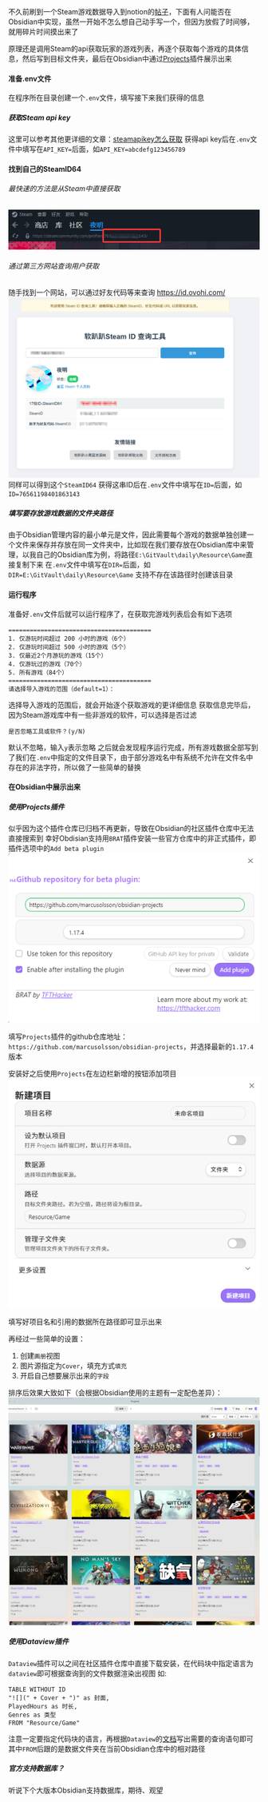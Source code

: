 不久前刷到一个Steam游戏数据导入到notion的[帖子](https://api.xiaoheihe.cn/v3/bbs/app/api/web/share?link_id=92db70876995)，下面有人问能否在Obsidian中实现，虽然一开始不怎么想自己动手写一个，但因为放假了时间够，就用碎片时间摸出来了

原理还是调用Steam的api获取玩家的游戏列表，再逐个获取每个游戏的具体信息，然后写到目标文件夹，最后在Obsidian中通过[Projects](https://github.com/marcusolsson/obsidian-projects)插件展示出来
#### 准备.env文件
在程序所在目录创建一个`.env`文件，填写接下来我们获得的信息
##### 获取Steam api key
这里可以参考其他更详细的文章：[steamapikey怎么获取](https://www.bilibili.com/opus/864170441009266752)
获得api key后在`.env`文件中填写在`API_KEY=`后面，如`API_KEY=abcdefg123456789`
#### 找到自己的SteamID64
###### 最快速的方法是从Steam中直接获取
![s2o/docs/id.png at main · Yoak3n/s2o](https://github.com/Yoak3n/s2o/blob/main/docs/id.png?raw=true)
###### 通过第三方网站查询用户获取
随手找到一个网站，可以通过好友代码等来查询 https://id.ovohi.com/
![s2o/docs/lookup.png at main · Yoak3n/s2o](https://github.com/Yoak3n/s2o/blob/main/docs/lookup.png?raw=true)
同样可以得到这个`SteamID64`
获得这串ID后在`.env`文件中填写在`ID=`后面，如`ID=76561198401863143`
##### 填写要存放游戏数据的文件夹路径
由于Obsidian管理内容的最小单元是文件，因此需要每个游戏的数据单独创建一个文件来保存并存放在同一文件夹中，比如现在我们要存放在Obsidian库中来管理，以我自己的Obsidian库为例，将路径`E:\GitVault\daily\Resource\Game`直接复制下来
在`.env`文件中填写在`DIR=`后面，如`DIR=E:\GitVault\daily\Resource\Game`
	支持不存在该路径时创建该目录
#### 运行程序
准备好`.env`文件后就可以运行程序了，在获取完游戏列表后会有如下选项
```
========================================
1. 仅游玩时间超过 200 小时的游戏（6个）
2. 仅游玩时间超过 500 小时的游戏（5个）
3. 仅最近2个月游玩的游戏（15个）
4. 仅游玩过的游戏（70个）
5. 所有游戏（84个）
========================================
请选择导入游戏的范围（default=1）：
```
选择导入游戏的范围后，就会开始逐个获取游戏的更详细信息
获取信息完毕后，因为Steam游戏库中有一些非游戏的软件，可以选择是否过滤
```
是否忽略工具或软件？(y/N)
```
默认不忽略，输入`y`表示忽略
之后就会发现程序运行完成，所有游戏数据全部写到了我们在`.env`中指定的文件目录下，由于部分游戏名中有系统不允许在文件名中存在的非法字符，所以做了一些简单的替换
#### 在Obsidian中展示出来
##### 使用Projects插件
似乎因为这个插件仓库已归档不再更新，导致在Obsidian的社区插件仓库中无法直接搜索到
幸好Obdisian支持用`BRAT`插件安装一些官方仓库中的非正式插件，即插件选项中的`Add beta plugin`
![s2o/docs/plugin.png at main · Yoak3n/s2o](https://github.com/Yoak3n/s2o/blob/main/docs/plugin.png?raw=true)

填写`Projects`插件的github仓库地址：`https://github.com/marcusolsson/obsidian-projects`，并选择最新的`1.17.4`版本

安装好之后使用`Projects`在左边栏新增的按钮添加项目
![s2o/docs/project.png at main · Yoak3n/s2o](https://github.com/Yoak3n/s2o/blob/main/docs/project.png?raw=true)

填写好项目名和引用的数据所在路径即可显示出来

再经过一些简单的设置：
1. 创建`画册`视图
2. 图片源指定为`Cover`，填充方式`填充`
3. 开启自己想要展示出来的`字段`

排序后效果大致如下（会根据Obsidian使用的主题有一定配色差异）：
![s2o/docs/show.png at main · Yoak3n/s2o](https://github.com/Yoak3n/s2o/blob/main/docs/show.png?raw=true)

##### 使用Dataview插件
`Dataview`插件可以之间在社区插件仓库中直接下载安装，在代码块中指定语言为`dataview`即可根据查询到的文件数据渲染出视图
如:
```dataview
TABLE WITHOUT ID
"![](" + Cover + ")" as 封面,
PlayedHours as 时长,
Genres as 类型
FROM "Resource/Game"
```
注意一定要指定代码块的语言，再根据`Dataview`的[文档](https://blacksmithgu.github.io/obsidian-dataview/)写出需要的查询语句即可
	其中`FROM`后跟的是数据文件夹在当前Obsidian仓库中的相对路径

##### 官方支持数据库？
听说下个大版本Obsidian支持数据库，期待、观望